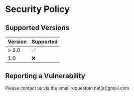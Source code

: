 # Security Policy

## Supported Versions

| Version| Supported          |
| -------| ------------------ |
| > 2.0  | :white_check_mark: |
| 1.0    | :x:                |

## Reporting a Vulnerability

Please contact us via the email requestbin.net[at]gmail.com
